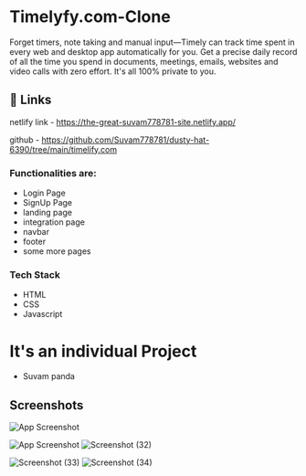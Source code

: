 

# Timelyfy.com-Clone

Forget timers, note taking and manual input—Timely can track time spent in every web and desktop app automatically for you. Get a precise daily record of all the time you spend in documents, meetings, emails, websites and video calls with zero effort. It's all 100% private to you.


## 🔗 Links
netlify link - https://the-great-suvam778781-site.netlify.app/

github - https://github.com/Suvam778781/dusty-hat-6390/tree/main/timelify.com



### Functionalities are:

* Login Page
* SignUp Page
* landing page
* integration page
* navbar
* footer
* some more pages


### Tech Stack

* HTML
* CSS
* Javascript

# It's an individual Project 

 * Suvam panda
 

## Screenshots

![App Screenshot](https://i.ibb.co/KGL75Q1/2022-12-11-1.png(1035).png?raw=true)

![App Screenshot](https://i.ibb.co/8c2Yq3z/2022-12-11-2.png(1036).png?raw=true)
![Screenshot (32)](https://i.ibb.co/k2gWmkx/2022-12-11-3.png(1037).png?raw=true)

![Screenshot (33)](https://i.ibb.co/TYyybTB/2022-12-11-4.png(1038).png?raw=true)
![Screenshot (34)](https://i.ibb.co/6HKwt82/2022-12-11-5.png(1039).png?raw=true)
<!-- ![Screenshot (35)]((1040).png?raw=true) -->


